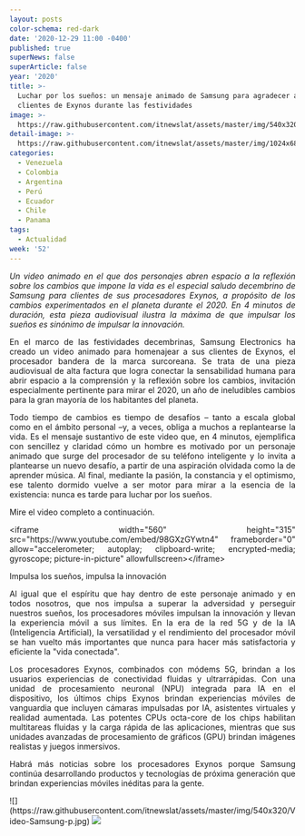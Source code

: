 ```yaml
---
layout: posts
color-schema: red-dark
date: '2020-12-29 11:00 -0400'
published: true
superNews: false
superArticle: false
year: '2020'
title: >-
  Luchar por los sueños: un mensaje animado de Samsung para agradecer a sus
  clientes de Exynos durante las festividades
image: >-
  https://raw.githubusercontent.com/itnewslat/assets/master/img/540x320/Video-Samsung-p.jpg
detail-image: >-
  https://raw.githubusercontent.com/itnewslat/assets/master/img/1024x680/Video-Samsung-g.jpg
categories:
  - Venezuela
  - Colombia
  - Argentina
  - Perú
  - Ecuador
  - Chile
  - Panama
tags:
  - Actualidad
week: '52'
---
```

<p style="text-align: justify;"><em>Un video animado en el que dos personajes abren espacio a la reflexión sobre los cambios que impone la vida es el especial saludo decembrino de Samsung para clientes de sus procesadores Exynos, a propósito de los cambios experimentados en el planeta durante el 2020.  En 4 minutos de duración, esta pieza audiovisual ilustra la máxima de que impulsar los sueños es sinónimo de impulsar la innovación.</em></p>
<p style="text-align: justify;">En el marco de las festividades decembrinas, Samsung Electronics ha creado un video animado para homenajear a sus clientes de Exynos, el procesador bandera de la marca surcoreana. Se trata de una pieza audiovisual de alta factura que logra conectar la sensabilidad humana para abrir espacio a la comprensión y la reflexión sobre los cambios, invitación especialmente pertinente para mirar el 2020, un año de ineludibles cambios para la gran mayoría de los habitantes del planeta.</p>
<p style="text-align: justify;">Todo tiempo de cambios es tiempo de desafíos – tanto a escala global como en el ámbito personal –y, a veces, obliga a muchos a replantearse la vida.  Es el mensaje sustantivo de este video que, en 4 minutos, ejemplifica con sencillez y claridad cómo un hombre es motivado por un personaje animado que surge del procesador de su teléfono inteligente y lo invita a plantearse un nuevo desafío, a partir de una aspiración olvidada como la de aprender música.  Al final, mediante la pasión, la constancia y el optimismo, ese talento dormido vuelve a ser motor para mirar a la esencia de la existencia: nunca es tarde para luchar por los sueños.</p>
<p style="text-align: justify;">Mire el video completo a continuación.</p>
<p style="text-align: justify;">&lt;iframe width="560" height="315" src="https://www.youtube.com/embed/98GXzGYwtn4" frameborder="0" allow="accelerometer; autoplay; clipboard-write; encrypted-media; gyroscope; picture-in-picture" allowfullscreen&gt;&lt;/iframe&gt;</p>
<p style="text-align: justify;">Impulsa los sueños, impulsa la innovación</p>
<p style="text-align: justify;">Al igual que el espíritu que hay dentro de este personaje animado y en todos nosotros, que nos impulsa a superar la adversidad y perseguir nuestros sueños, los procesadores móviles impulsan la innovación y llevan la experiencia móvil a sus límites. En la era de la red 5G y de la IA (Inteligencia Artificial), la versatilidad y el rendimiento del procesador móvil se han vuelto más importantes que nunca para hacer más satisfactoria y eficiente la "vida conectada".</p>
<p style="text-align: justify;">Los procesadores Exynos, combinados con módems 5G, brindan a los usuarios experiencias de conectividad fluidas y ultrarrápidas. Con una unidad de procesamiento neuronal (NPU) integrada para IA en el dispositivo, los últimos chips Exynos brindan experiencias móviles de vanguardia que incluyen cámaras impulsadas por IA, asistentes virtuales y realidad aumentada. Las potentes CPUs octa-core de los chips habilitan multitareas fluidas y la carga rápida de las aplicaciones, mientras que sus unidades avanzadas de procesamiento de gráficos (GPU) brindan imágenes realistas y juegos inmersivos.</p>
<p style="text-align: justify;">Habrá más noticias sobre los procesadores Exynos porque Samsung continúa desarrollando productos y tecnologías de próxima generación que brindan experiencias móviles inéditas para la gente.</p>
![](https://raw.githubusercontent.com/itnewslat/assets/master/img/540x320/Video-Samsung-p.jpg)

<img src="https://tracker.metricool.com/c3po.jpg?hash=56f88a41e39ab42c063cc51676587a04"/>
